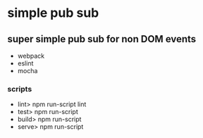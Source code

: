 # simple pub sub
## super simple pub sub for non DOM events
* webpack
* eslint
* mocha

### 


### scripts
  * lint> npm run-script lint
  * test> npm run-script
  * build> npm run-script
  * serve> npm run-script
